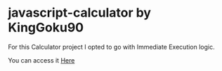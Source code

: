 # javascript-calculator by KingGoku90
For this Calculator project I opted to go with Immediate Execution logic.

You can access it [Here](https://kinggoku910.github.io/javascript-calculator/)
